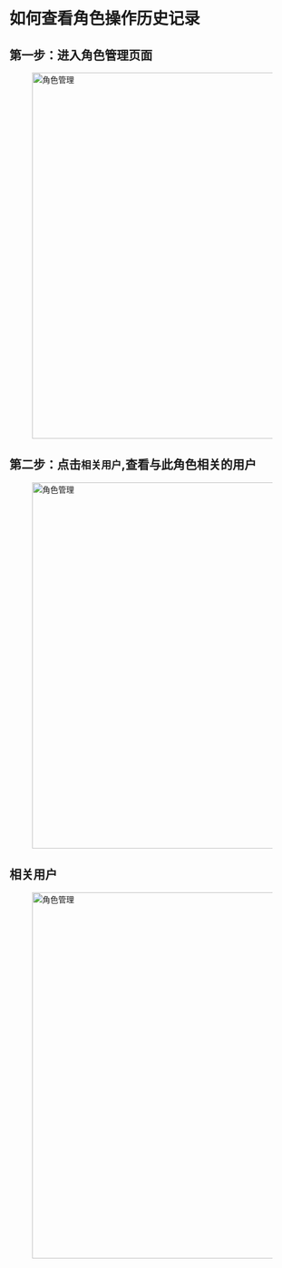 # 如何查看角色操作历史记录

## 第一步：进入角色管理页面

<figure>
  <img src='generated/images/guide/toh/ClickRoleManager.png' width="1200px" height="644px" alt="角色管理">
</figure>

## 第二步：点击`相关用户`,查看与此角色相关的用户

<figure>
  <img src='generated/images/guide/toh/RoleOperate.png' width="1200px" height="644px" alt="角色管理">
</figure>

## 相关用户

<figure>
  <img src='generated/images/guide/toh/RoleOperateHistory.png' width="1200px" height="644px" alt="角色管理">
</figure>


